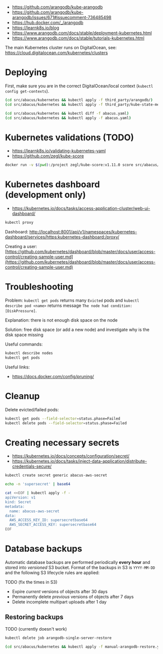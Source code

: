 - https://github.com/arangodb/kube-arangodb
- https://github.com/arangodb/kube-arangodb/issues/671#issuecomment-736485498
- https://hub.docker.com/_/arangodb
- https://learnk8s.io/blog
- https://www.arangodb.com/docs/stable/deployment-kubernetes.html
- https://www.arangodb.com/docs/stable/tutorials-kubernetes.html

The main Kubernetes cluster runs on DigitalOcean, see: https://cloud.digitalocean.com/kubernetes/clusters

# Deploying

First, make sure you are in the correct DigitalOcean/local context (`kubectl config get-contexts`).

```bash
(cd src/abacus/kubernetes && kubectl apply -f third_party/arangodb/)
(cd src/abacus/kubernetes && kubectl apply -f third_party/kube-state-metrics/)

(cd src/abacus/kubernetes && kubectl diff -f abacus.yaml)
(cd src/abacus/kubernetes && kubectl apply -f abacus.yaml)
```

# Kubernetes validations (TODO)

- https://learnk8s.io/validating-kubernetes-yaml
- https://github.com/zegl/kube-score

```bash
docker run -v $(pwd):/project zegl/kube-score:v1.11.0 score src/abacus/kubernetes/abacus.yaml
```

# Kubernetes dashboard (development only)

- https://kubernetes.io/docs/tasks/access-application-cluster/web-ui-dashboard/

```bash
kubectl proxy
```

Dashboard: [http://localhost:8001/api/v1/namespaces/kubernetes-dashboard/services/https:kubernetes-dashboard:/proxy/](http://localhost:8001/api/v1/namespaces/kubernetes-dashboard/services/https:kubernetes-dashboard:/proxy/)

Creating a user: [https://github.com/kubernetes/dashboard/blob/master/docs/user/access-control/creating-sample-user.md](https://github.com/kubernetes/dashboard/blob/master/docs/user/access-control/creating-sample-user.md)

# Troubleshooting

Problem: `kubectl get pods` returns many `Evicted` pods and `kubectl describe pod <name>` returns message `The node had condition: [DiskPressure]`.

Explanation: there is not enough disk space on the node

Solution: free disk space (or add a new node) and investigate why is the disk space missing

Useful commands:

```bash
kubectl describe nodes
kubectl get pods
```

Useful links:

- https://docs.docker.com/config/pruning/

# Cleanup

Delete evicted/failed pods:

```bash
kubectl get pods --field-selector=status.phase=Failed
kubectl delete pods --field-selector=status.phase=Failed
```

# Creating necessary secrets

- https://kubernetes.io/docs/concepts/configuration/secret/
- https://kubernetes.io/docs/tasks/inject-data-application/distribute-credentials-secure/

```bash
kubectl create secret generic abacus-aws-secret
```

```bash
echo -n 'supersecret' | base64
```

```bash
cat <<EOF | kubectl apply -f -
apiVersion: v1
kind: Secret
metadata:
  name: abacus-aws-secret
data:
  AWS_ACCESS_KEY_ID: supersecretbase64
  AWS_SECRET_ACCESS_KEY: supersecretbase64
EOF
```

# Database backups

Automatic database backups are performed periodically **every hour** and stored into _versioned_ S3 bucket. Format of the backups in S3 is `YYYY-MM-DD` and the following S3 lifecycle rules are applied:

TODO (fix the times in S3)

- Expire _current_ versions of objects after 30 days
- Permanently delete _previous_ versions of objects after 7 days
- Delete incomplete multipart uploads after 1 day

## Restoring backups

TODO (currently doesn't work)

```bash
kubectl delete job arangodb-single-server-restore

(cd src/abacus/kubernetes && kubectl apply -f manual-arangodb-restore.yaml)
```
